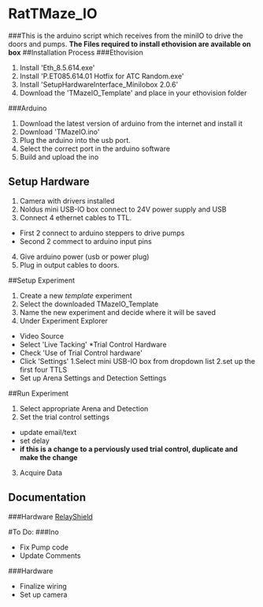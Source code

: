 # RatTMaze_IO
###This is the arduino script which receives from the miniIO to drive the doors and pumps.
**The Files required to install ethovision are available on box**
##Installation Process
###Ethovision
1. Install 'Eth_8.5.614.exe'
2. Install 'P.ET085.614.01 Hotfix for ATC Random.exe'
3. Install 'SetupHardwareInterface_MiniIobox 2.0.6'
4. Download the 'TMazeIO_Template' and place in your ethovision folder

###Arduino
1. Download the latest version of arduino from the internet and install it
2. Download 'TMazeIO.ino'
3. Plug the arduino into the usb port. 
4. Select the correct port in the arduino software
5. Build and upload the ino

## Setup Hardware
1. Camera with drivers installed
2. Noldus mini USB-IO box connect to 24V power supply and USB
3. Connect 4 ethernet cables to TTL. 
  * First 2 connect to arduino steppers to drive pumps
  * Second 2 commect to arduino input pins
4. Give arduino power (usb or power plug)
5. Plug in output cables to doors.

##Setup Experiment
1. Create a new _template_ experiment
2. Select the downloaded TMazeIO_Template
3. Name the new experiment and decide where it will be saved
4. Under Experiment Explorer
  * Video Source 
   * Select 'Live Tacking'
  *Trial Control Hardware
   * Check 'Use of Trial Control hardware'
   * Click 'Settings'
    1.Select mini USB-IO box from dropdown list
    2.set up the first four TTLS 
  * Set up Arena Settings and Detection Settings

##Run Experiment
1. Select appropriate Arena and Detection
2. Set the trial control settings
  * update email/text
  * set delay
  * **if this is a change to a perviously used trial control, duplicate and make the change**
3. Acquire Data

## Documentation
###Hardware
[RelayShield](http://www.seeedstudio.com/wiki/Relay_Shield_V2.0 "Relay Shield V2.0 from Seed Studio")



#To Do:
###Ino
* Fix Pump code
* Update Comments

###Hardware
* Finalize wiring
* Set up camera
